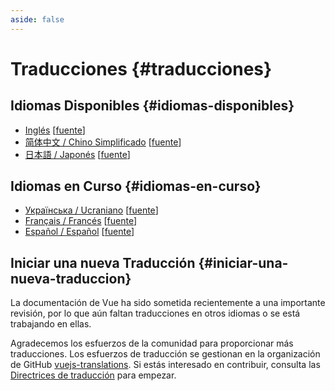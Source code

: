 ```yaml
---
aside: false
---
```


# Traducciones {#traducciones}

## Idiomas Disponibles {#idiomas-disponibles}

- [Inglés](https://vuejs.org/) [[fuente](https://github.com/vuejs/docs)]
- [简体中文 / Chino Simplificado](https://cn.vuejs.org/) [[fuente](https://github.com/vuejs-translations/docs-zh-cn)]
- [日本語 / Japonés](https://ja.vuejs.org/) [[fuente](https://github.com/vuejs-translations/docs-ja)]

## Idiomas en Curso {#idiomas-en-curso}

- [Українська / Ucraniano](https://ua.vuejs.org) [[fuente](https://github.com/vuejs-translations/docs-ua)]
- [Français / Francés](https://vuejs-docs-fr.netlify.app) [[fuente](https://github.com/vuejs-translations/docs-fr)]
- [Español / Español](https://vue3-spanish.netlify.app/) [[fuente](https://github.com/drfcozapata/docs/tree/spanish-translation)]

## Iniciar una nueva Traducción {#iniciar-una-nueva-traduccion}

La documentación de Vue ha sido sometida recientemente a una importante revisión, por lo que aún faltan traducciones en otros idiomas o se está trabajando en ellas.

Agradecemos los esfuerzos de la comunidad para proporcionar más traducciones. Los esfuerzos de traducción se gestionan en la organización de GitHub [vuejs-translations](https://github.com/vuejs-translations/). Si estás interesado en contribuir, consulta las [Directrices de traducción](https://github.com/vuejs-translations/guidelines/blob/main/README.md) para empezar.
